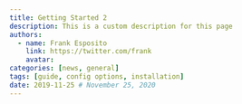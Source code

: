 ```yaml
---
title: Getting Started 2
description: This is a custom description for this page
authors:
  - name: Frank Esposito
    link: https://twitter.com/frank
    avatar:
categories: [news, general]
tags: [guide, config options, installation]
date: 2019-11-25 # November 25, 2020
---
```

